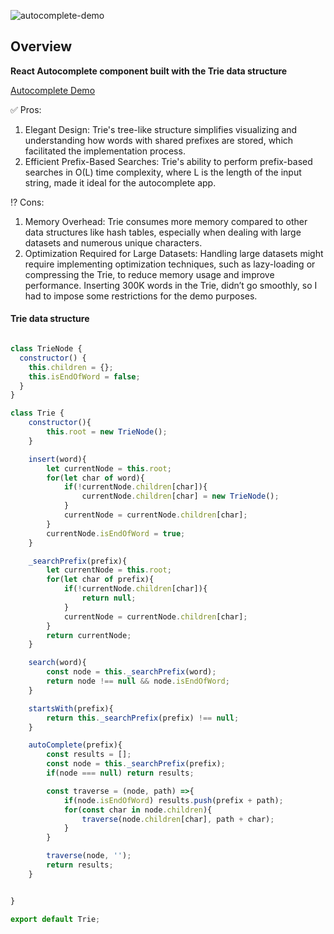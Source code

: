 ![autocomplete-demo](https://user-images.githubusercontent.com/46214277/235007130-fe404cee-4fb2-4893-a0b4-6e9190601812.gif)


## Overview

**React Autocomplete component built with the Trie data structure** <br /> 

[Autocomplete Demo](https://autocomplete-trie.netlify.app/)

✅ Pros:

1. Elegant Design: Trie's tree-like structure simplifies visualizing and understanding how words with shared prefixes are stored, which facilitated the implementation process.
2. Efficient Prefix-Based Searches: Trie's ability to perform prefix-based searches in O(L) time complexity, where L is the length of the input string, made it ideal for the autocomplete app.

⁉️ Cons:

1. Memory Overhead: Trie consumes more memory compared to other data structures like hash tables, especially when dealing with large datasets and numerous unique characters.
2. Optimization Required for Large Datasets: Handling large datasets might require implementing optimization techniques, such as lazy-loading or compressing the Trie, to reduce memory usage and improve performance. Inserting 300K words in the Trie, didn’t go smoothly, so I had to impose some restrictions for the demo purposes.


#### Trie data structure
```javascript

class TrieNode {
  constructor() {
    this.children = {};
    this.isEndOfWord = false;
  }
}

class Trie {
    constructor(){
        this.root = new TrieNode();
    }

    insert(word){
        let currentNode = this.root;
        for(let char of word){
            if(!currentNode.children[char]){
                currentNode.children[char] = new TrieNode();
            }
            currentNode = currentNode.children[char];
        }
        currentNode.isEndOfWord = true;
    }

    _searchPrefix(prefix){
        let currentNode = this.root;
        for(let char of prefix){
            if(!currentNode.children[char]){
                return null;
            }
            currentNode = currentNode.children[char];
        }
        return currentNode;
    }

    search(word){
        const node = this._searchPrefix(word);
        return node !== null && node.isEndOfWord;
    }

    startsWith(prefix){
        return this._searchPrefix(prefix) !== null;
    }

    autoComplete(prefix){
        const results = [];
        const node = this._searchPrefix(prefix);
        if(node === null) return results;

        const traverse = (node, path) =>{
            if(node.isEndOfWord) results.push(prefix + path);
            for(const char in node.children){
                traverse(node.children[char], path + char);
            }
        }

        traverse(node, '');
        return results;
    }


}

export default Trie;
```








